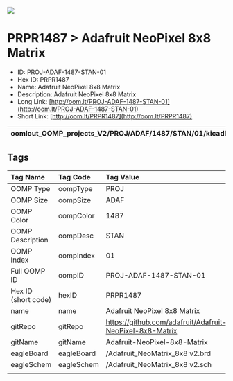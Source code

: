


  
![][im]
# PRPR1487 > Adafruit NeoPixel 8x8 Matrix

- ID: PROJ-ADAF-1487-STAN-01
- Hex ID: PRPR1487
- Name: Adafruit NeoPixel 8x8 Matrix
- Description: Adafruit NeoPixel 8x8 Matrix
- Long Link: [http://oom.lt/PROJ-ADAF-1487-STAN-01](http://oom.lt/PROJ-ADAF-1487-STAN-01)
- Short Link: [http://oom.lt/PRPR1487](http://oom.lt/PRPR1487)
  

|oomlout_OOMP_projects_V2/PROJ/ADAF/1487/STAN/01/kicadPcb3dFront.png|oomlout_OOMP_projects_V2/PROJ/ADAF/1487/STAN/01/kicadPcb3dBack.png|oomlout_OOMP_projects_V2/PROJ/ADAF/1487/STAN/01/kicadPcb3d.png||
| :---: | :---: | :---: | :---: |

## Tags
  

|Tag Name|Tag Code|Tag Value|
| :--- | :--- | :--- |
|OOMP Type|oompType|PROJ|
|OOMP Size|oompSize|ADAF|
|OOMP Color|oompColor|1487|
|OOMP Description|oompDesc|STAN|
|OOMP Index|oompIndex|01|
|Full OOMP ID|oompID|PROJ-ADAF-1487-STAN-01|
|Hex ID (short code)|hexID|PRPR1487|
|name|name|Adafruit NeoPixel 8x8 Matrix|
|gitRepo|gitRepo|https://github.com/adafruit/Adafruit-NeoPixel-8x8-Matrix|
|gitName|gitName|Adafruit-NeoPixel-8x8-Matrix|
|eagleBoard|eagleBoard|/Adafruit_NeoMatrix_8x8 v2.brd|
|eagleSchem|eagleSchem|/Adafruit_NeoMatrix_8x8 v2.sch|
||||



[im]: PROJ/ADAF/1487/STAN/01/kicadPcb3d_450.png
